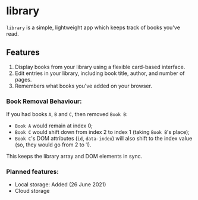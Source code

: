 # library
`library` is a simple, lightweight app which keeps track of books you've read.

## Features
1. Display books from your library using a flexible card-based interface.
2. Edit entries in your library, including book title, author, and number of pages.
3. Remembers what books you've added on your browser.

### Book Removal Behaviour:
If you had books `A`, `B` and `C`, then removed `Book B`:
- `Book A` would remain at index 0;
- `Book C` would shift down from index 2 to index 1 (taking `Book B`'s place);
- `Book C`'s DOM attributes (`id`, `data-index`) will also shift to the index value (so, they would go from 2 to 1).

This keeps the library array and DOM elements in sync.

### Planned features:
- Local storage: Added (26 June 2021)
- Cloud storage